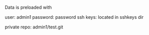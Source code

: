 Data is preloaded with

user: admin1
password: password
ssh keys: located in sshkeys dir

private repo: admin1/test.git

